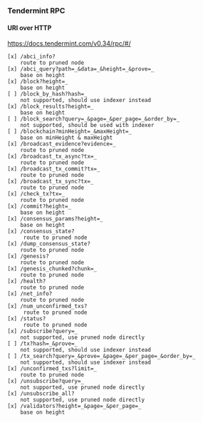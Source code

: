 ### Tendermint RPC

#### URI over HTTP

https://docs.tendermint.com/v0.34/rpc/#/


    [x] /abci_info?
        route to pruned node
    [x] /abci_query?path=_&data=_&height=_&prove=_
        base on height
    [x] /block?height=_
        base on height
    [ ] /block_by_hash?hash=_
        not supported, should use indexer instead
    [x] /block_results?height=_
        base on height
    [ ] /block_search?query=_&page=_&per_page=_&order_by=_
        not supported, should be used with indexer
    [ ] /blockchain?minHeight=_&maxHeight=_
        base on minHeight & maxHeight
    [x] /broadcast_evidence?evidence=_
        route to pruned node
    [x] /broadcast_tx_async?tx=_
        route to pruned node
    [x] /broadcast_tx_commit?tx=_
        route to pruned node
    [x] /broadcast_tx_sync?tx=_
        route to pruned node
    [x] /check_tx?tx=_
        route to pruned node
    [x] /commit?height=_
        base on height
    [x] /consensus_params?height=_
        base on height
    [x] /consensus_state?
         route to pruned node
    [x] /dump_consensus_state?
        route to pruned node
    [x] /genesis?
        route to pruned node
    [x] /genesis_chunked?chunk=_
        route to pruned node
    [x] /health?
        route to pruned node
    [x] /net_info?
        route to pruned node
    [x] /num_unconfirmed_txs?
         route to pruned node
    [x] /status?
         route to pruned node
    [x] /subscribe?query=_
        not supported, use pruned node directly
    [ ] /tx?hash=_&prove=_
        not supported, should use indexer instead
    [ ] /tx_search?query=_&prove=_&page=_&per_page=_&order_by=_
        not supported, should use indexer instead
    [x] /unconfirmed_txs?limit=_
        route to pruned node
    [x] /unsubscribe?query=_
        not supported, use pruned node directly
    [x] /unsubscribe_all?
        not supported, use pruned node directly
    [x] /validators?height=_&page=_&per_page=_
        base on height


